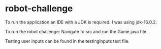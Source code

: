 # robot-challenge

To run the application an IDE with a JDK is required. I was using jdk-16.0.2.

To run the robot challenge: Navigate to src and run the Game.java file.

Testing user inputs can be found in the testingInputs text file.
